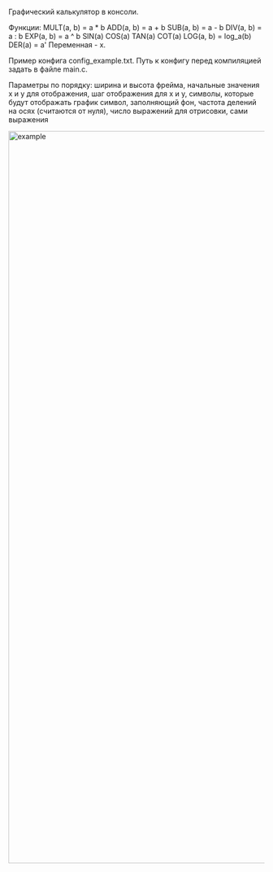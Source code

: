 Графический калькулятор в консоли.

Функции:
MULT(a, b) = a * b
ADD(a, b) = a + b
SUB(a, b) = a - b
DIV(a, b) = a : b
EXP(a, b) = a ^ b
SIN(a)
COS(a)
TAN(a)
COT(a)
LOG(a, b) = log_a(b)
DER(a) = a' 
Переменная - x.

Пример конфига config_example.txt.
Путь к конфигу перед компиляцией задать в файле main.c.

Параметры по порядку:
ширина и высота фрейма, 
начальные значения x и y для отображения, 
шаг отображения для x и y,
символы, которые будут отображать график
символ, заполняющий фон,
частота делений на осях (считаются от нуля),
число выражений для отрисовки,
сами выражения

<img width="1439" alt="example" src="https://github.com/user-attachments/assets/ffdeced9-1483-4d5c-8fb4-70b72259e6bf">
